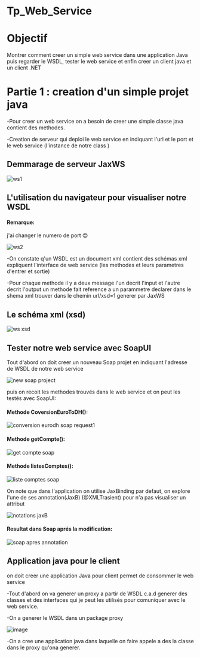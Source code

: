# Tp_Web_Service

# Objectif

 Montrer comment creer un simple web service dans une application Java puis regarder le WSDL, tester le web service et enfin creer un client java et un client .NET
 
# Partie 1 : creation d'un simple projet java 
 
 -Pour creer un web service on a besoin de creer une simple classe  java contient des methodes.
 
 -Creation de serveur qui deploi le web service  en indiquant l'url et le port et  le  web service (l'instance de notre class )
 
## Demmarage de serveur JaxWS
 
 ![ws1](https://user-images.githubusercontent.com/102171913/163439807-0f508bf2-e992-4015-9a44-a417f60637c1.PNG)

## L'utilisation du navigateur pour visualiser notre WSDL 

#### Remarque:
j'ai changer le numero de port 😊

![ws2](https://user-images.githubusercontent.com/102171913/163440507-07fd24a7-f1e2-4fde-92ab-a20f3ccde265.PNG)

-On constate q'un WSDL est un document xml contient des schémas xml expliquent l'interface de web service (les methodes et leurs parametres d'entrer et sortie)

-Pour chaque methode il y a deux message l'un decrit l'input et l'autre decrit l'output
un methode fait reference a un parammetre declarer dans le shema xml trouver dans le chemin url/xsd=1 generer par JaxWS 

## Le schéma xml (xsd)

![ws xsd](https://user-images.githubusercontent.com/102171913/163442120-a2a8335c-9ec3-4104-aecd-59d0d279e2b5.PNG)

## Tester notre web service avec SoapUI

Tout d'abord on doit creer un nouveau Soap projet en indiquant l'adresse de WSDL de notre web service

![new soap project](https://user-images.githubusercontent.com/102171913/163442909-38ad87e8-be36-496f-b955-65b525f75311.PNG)

puis on recoit les methodes trouvés dans le web service et on peut les testés avec SoapUI:

#### Methode CoversionEuroToDH():

![conversion eurodh soap request1](https://user-images.githubusercontent.com/102171913/163443241-cc53cbc7-d239-4e0f-8480-86954ece5a1f.PNG)

#### Methode getCompte():

![get compte soap](https://user-images.githubusercontent.com/102171913/163443267-47de2f7d-2913-4afa-b852-7a06c7d5319f.PNG)

#### Methode listesComptes():

![liste comptes soap](https://user-images.githubusercontent.com/102171913/163443330-3c632adf-9869-4175-a977-df6b4855ad6b.PNG)

On note que dans l'application on utilise JaxBinding par defaut, 
on explore l'une de ses annotation(JaxB) (@XMLTrasient) pour n'a pas visualiser un attribut

![notations jaxB](https://user-images.githubusercontent.com/102171913/163448843-f215c8d7-8b24-421a-82d8-36bf1e06f002.PNG)

#### Resultat dans Soap aprés la modification:

![soap apres annotation](https://user-images.githubusercontent.com/102171913/163448890-8678b059-4ade-4500-a6a9-5acfeec03d10.PNG)

## Application java pour le client

on doit creer une application Java pour client permet de consommer le web service

-Tout d'abord on va generer un proxy a  partir de WSDL c.a.d generer des classes et des interfaces qui je peut les utilisés pour comuniquer avec le web service.

-On a generer le WSDL dans un package proxy 

![image](https://user-images.githubusercontent.com/102171913/163454597-dae5feb3-dfab-434d-943a-96f6160e7508.png)

-On a cree une application java dans laquelle on faire appele a des la classe dans le proxy qu'ona generer.








 
 
 
